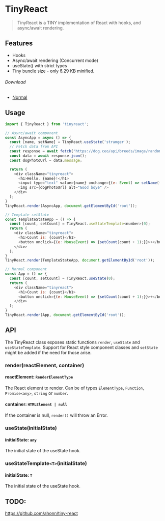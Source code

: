 # TinyReact

> TinyReact is a TINY implementation of React with hooks, and async/await rendering.

## Features

- Hooks
- Async/await rendering (Concurrent mode)
- useState() with strict types
- Tiny bundle size - only 6.29 KB minified.

###### Download

- [Normal](https://raw.githubusercontent.com/SkoshRG/tinyreact/master/build/index.js)

## Usage

```js
import { TinyReact } from 'tinyreact';

// Async/await component
const AsyncApp = async () => {
  const [name, setName] = TinyReact.useState('stranger');
  // Fetch data from API
  const response = await fetch('https://dog.ceo/api/breeds/image/random'); 
  const data = await response.json();
  const dogPhotoUrl = data.message;

  return (
    <div className="tinyreact">
      <h1>Hello, {name}!</h1>
      <input type="text" value={name} onchange={(e: Event) => setName((e?.target as HTMLInputElement).value)} />
      <img src={dogPhotoUrl} alt="Good boye" />
    </div>
  );
}
TinyReact.render(AsyncApp, document.getElementById('root'));

// Template setState
const TemplateStateApp = () => {
  const [count, setCount] = TinyReact.useStateTemplate<number>(0);
  return (
    <div className="tinyreact">
      <h1>Count is: {count}</h1>
      <button onclick={(e: MouseEvent) => {setCount(count + 1);}}>+</button>
    </div>
  );
}
TinyReact.render(TemplateStateApp, document.getElementById('root'));

// Normal component
const App = () => {
  const [count, setCount] = TinyReact.useState(0);
  return (
    <div className="tinyreact">
      <h1>Count is: {count}</h1>
      <button onclick={(e: MouseEvent) => {setCount(count + 1);}}>+</button>
    </div>
  );
}
TinyReact.render(App, document.getElementById('root'));
```

## API

The TinyReact class exposes static functions `render`, `useState` and `useStateTemplate`. Support for React style component classes and `setState` might be added if the need for those arise.

### render(reactElement, container)

#### reactElement: `RenderElementType`

The React element to render. Can be of types `ElementType`, `Function`, `Promise<any>`, `string` or `number`.

#### container: `HTMLElement | null`

If the container is null, `render()` will throw an Error.

### useState(initialState)

#### initialState: `any`

The initial state of the useState hook.

### useStateTemplate`<T>`(initialState)

#### initialState: `T`

The initial state of the useState hook.

## TODO:

https://github.com/ahonn/tiny-react